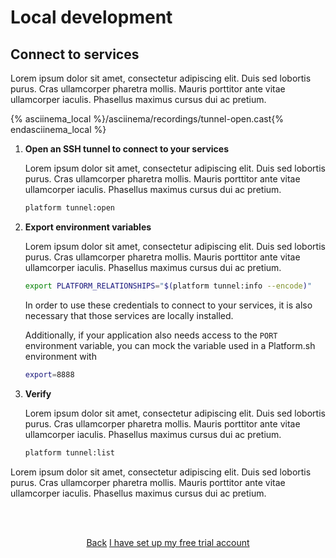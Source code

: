<html>
<head>
  <link rel="stylesheet" type="text/css" href="/asciinema/asciinema-player.css" />
  <script src="/asciinema/asciinema-player.js"></script>
</head>
</html>

# Local development

## Connect to services

Lorem ipsum dolor sit amet, consectetur adipiscing elit. Duis sed lobortis purus. Cras ullamcorper pharetra mollis. Mauris porttitor ante vitae ullamcorper iaculis. Phasellus maximus cursus dui ac pretium. 

{% asciinema_local %}/asciinema/recordings/tunnel-open.cast{% endasciinema_local %}

1. **Open an SSH tunnel to connect to your services**

    Lorem ipsum dolor sit amet, consectetur adipiscing elit. Duis sed lobortis purus. Cras ullamcorper pharetra mollis. Mauris porttitor ante vitae ullamcorper iaculis. Phasellus maximus cursus dui ac pretium. 
    
    ```bash
    platform tunnel:open
    ```

2. **Export environment variables**

    Lorem ipsum dolor sit amet, consectetur adipiscing elit. Duis sed lobortis purus. Cras ullamcorper pharetra mollis. Mauris porttitor ante vitae ullamcorper iaculis. Phasellus maximus cursus dui ac pretium. 
    
    ```bash
    export PLATFORM_RELATIONSHIPS="$(platform tunnel:info --encode)"
    ```
    
    In order to use these credentials to connect to your services, it is also necessary that those services are locally installed.
    
    Additionally, if your application also needs access to the `PORT` environment variable, you can mock the variable used in a Platform.sh environment with
    
    ```bash
    export=8888
    ```

3. **Verify**

    Lorem ipsum dolor sit amet, consectetur adipiscing elit. Duis sed lobortis purus. Cras ullamcorper pharetra mollis. Mauris porttitor ante vitae ullamcorper iaculis. Phasellus maximus cursus dui ac pretium. 
    
    ```bash
    platform tunnel:list
    ```
    
Lorem ipsum dolor sit amet, consectetur adipiscing elit. Duis sed lobortis purus. Cras ullamcorper pharetra mollis. Mauris porttitor ante vitae ullamcorper iaculis. Phasellus maximus cursus dui ac pretium. 

<html>
<head>
<link rel="stylesheet" href="/styles/styles.css">
</head>
<body>

<br/><br/>

<center>

<a href="/gettingstarted/local-dev/step-1.html" class="buttongen small">Back</a>
<a href="/gettingstarted/local-dev/step-3.html" class="buttongen small">I have set up my free trial account</a>

</center>

<br/><br/>

</body>
</html>
